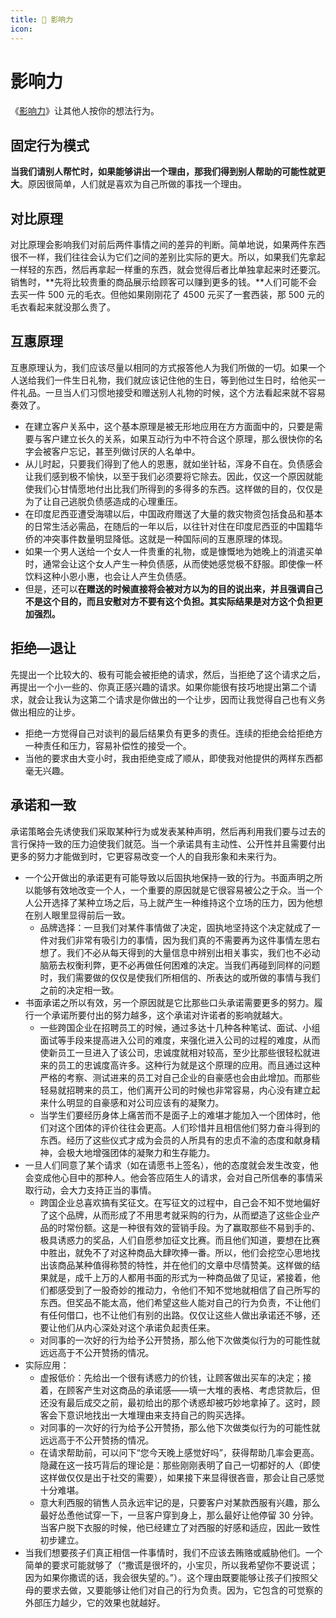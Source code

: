 ```yaml
---
title: 📗 影响力
icon: 
---
```


# 影响力

《[影响力](https://book.douban.com/subject/1786387/)》让其他人按你的想法行为。

## 固定行为模式

**当我们请别人帮忙时，如果能够讲出一个理由，那我们得到别人帮助的可能性就更大**。原因很简单，人们就是喜欢为自己所做的事找一个理由。

## 对比原理

对比原理会影响我们对前后两件事情之间的差异的判断。简单地说，如果两件东西很不一样，我们往往会认为它们之间的差别比实际的更大。所以，如果我们先拿起一样轻的东西，然后再拿起一样重的东西，就会觉得后者比单独拿起来时还要沉。销售时，**先将比较贵重的商品展示给顾客可以赚到更多的钱。**人们可能不会去买一件 500 元的毛衣。但他如果刚刚花了 4500 元买了一套西装，那 500 元的毛衣看起来就没那么贵了。

## 互惠原理

互惠原理认为，我们应该尽量以相同的方式报答他人为我们所做的一切。如果一个人送给我们一件生日礼物，我们就应该记住他的生日，等到他过生日时，给他买一件礼品。一旦当人们习惯地接受和赠送别人礼物的时候，这个方法看起来就不容易奏效了。

- 在建立客户关系中，这个基本原理是被无形地应用在方方面面中的，只要是需要与客户建立长久的关系，如果互动行为中不符合这个原理，那么很快你的名字会被客户忘记，甚至列做讨厌的人名单中。
- 从儿时起，只要我们得到了他人的恩惠，就如坐针毡，浑身不自在。负债感会让我们感到极不愉快，以至于我们必须要将它除去。因此，仅这一个原因就能使我们心甘情愿地付出比我们所得到的多得多的东西。这样做的目的，仅仅是为了让自己逃脱负债感造成的心理重压。
- 在印度尼西亚遭受海啸以后，中国政府赠送了大量的救灾物资包括食品和基本的日常生活必需品，在随后的一年以后，以往针对住在印度尼西亚的中国籍华侨的冲突事件数量明显降低。这就是一种国际间的互惠原理的体现。
- 如果一个男人送给一个女人一件贵重的礼物，或是慷慨地为她晚上的消遣买单时，通常会让这个女人产生一种负债感，从而使她感觉极不舒服。即使像一杯饮料这种小恩小惠，也会让人产生负债感。
- 但是，还可以**在赠送的时候直接将会被对方以为的目的说出来，并且强调自己不是这个目的，而且安慰对方不要有这个负担。其实际结果是对方这个负担更加强烈。**

## 拒绝—退让

先提出一个比较大的、极有可能会被拒绝的请求，然后，当拒绝了这个请求之后，再提出一个小一些的、你真正感兴趣的请求。如果你能很有技巧地提出第二个请求，就会让我认为这第二个请求是你做出的一个让步，因而让我觉得自己也有义务做出相应的让步。

- 拒绝一方觉得自己对谈判的最后结果负有更多的责任。连续的拒绝会给拒绝方一种责任和压力，容易补偿性的接受一个。
- 当他的要求由大变小时，我由拒绝变成了顺从，即使我对他提供的两样东西都毫无兴趣。

## 承诺和一致

承诺策略会先诱使我们采取某种行为或发表某种声明，然后再利用我们要与过去的言行保持一致的压力迫使我们就范。当一个承诺具有主动性、公开性并且需要付出更多的努力才能做到时，它更容易改变一个人的自我形象和未来行为。

- 一个公开做出的承诺更有可能导致以后固执地保持一致的行为。书面声明之所以能够有效地改变一个人，一个重要的原因就是它很容易被公之于众。当一个人公开选择了某种立场之后，马上就产生一种维持这个立场的压力，因为他想在别人眼里显得前后一致。
  - 品牌选择：一旦我们对某件事情做了决定，固执地坚持这个决定就成了一件对我们非常有吸引力的事情，因为我们真的不需要再为这件事情左思右想了。我们不必从每天得到的大量信息中辨别出相关事实，我们也不必动脑筋去权衡利弊，更不必再做任何困难的决定。当我们再碰到同样的问题时，我们需要做的仅仅是使我们所相信的、所表达的或所做的事情与我们之前的决定相一致。
- 书面承诺之所以有效，另一个原因就是它比那些口头承诺需要更多的努力。履行一个承诺所要付出的努力越多，这个承诺对许诺者的影响就越大。
  - 一些跨国企业在招聘员工的时候，通过多达十几种各种笔试、面试、小组面试等手段来提高进入公司的难度，来强化进入公司的过程的难度，从而使新员工一旦进入了该公司，忠诚度就相对较高，至少比那些很轻松就进来的员工的忠诚度高许多。这种行为就是这个原理的应用。而且通过这种严格的考察、测试进来的员工对自己企业的自豪感也会由此增加。而那些轻易就招聘来的员工，他们离开公司的时候也非常容易，内心没有建立起来什么明显的自豪感和对公司应该有的凝聚力。
  - 当学生们要经历身体上痛苦而不是面子上的难堪才能加入一个团体时，他们对这个团体的评价往往会更高。人们珍惜并且相信他们努力奋斗得到的东西。经历了这些仪式才成为会员的人所具有的忠贞不渝的态度和献身精神，会极大地增强团体的凝聚力和生存能力。
- 一旦人们同意了某个请求（如在请愿书上签名），他的态度就会发生改变，他会变成他心目中的那种人。他会答应陌生人的请求，会对自己所信奉的事情采取行动，会大力支持正当的事情。
  - 跨国企业总喜欢搞有奖征文。在写征文的过程中，自己会不知不觉地偏好了这个品牌，从而形成了不用思考就采购的行为，从而塑造了这些企业产品的时常份额。这是一种很有效的营销手段。为了赢取那些不易到手的、极具诱惑力的奖品，人们自愿参加征文比赛。而且他们知道，要想在比赛中胜出，就免不了对这种商品大肆吹捧一番。所以，他们会挖空心思地找出该商品某种值得称赞的特性，并在他们的文章中尽情赞美。这样做的结果就是，成千上万的人都用书面的形式为一种商品做了见证，紧接着，他们都感受到了一股奇妙的推动力，令他们不知不觉地就相信了自己所写的东西。但奖品不能太高，他们希望这些人能对自己的行为负责，不让他们有任何借口，也不让他们有别的出路。仅仅让这些人做出承诺还不够，还要让他们从内心深处对这个承诺负起责任来。
  - 对同事的一次好的行为给予公开赞扬，那么他下次做类似行为的可能性就远远高于不公开赞扬的情况。
- 实际应用：
  - 虚报低价：先给出一个很有诱惑力的价钱，让顾客做出买车的决定；接着，在顾客产生对这商品的承诺感——填一大堆的表格、考虑贷款后，但还没有最后成交之前，最初给出的那个诱惑却被巧妙地拿掉了。这时，顾客会下意识地找出一大堆理由来支持自己的购买选择。
  - 对同事的一次好的行为给予公开赞扬，那么他下次做类似行为的可能性就远远高于不公开赞扬的情况。
  - 在请求帮助前，可以问下“您今天晚上感觉好吗”，获得帮助几率会更高。隐藏在这一技巧背后的理论是：那些刚刚表明了自己一切都好的人（即使这样做仅仅是出于社交的需要），如果接下来显得很吝啬，那会让自己感觉十分难堪。
  - 意大利西服的销售人员永远牢记的是，只要客户对某款西服有兴趣，那么最好怂恿他试穿一下，一旦客户穿到身上，那么最好让他停留 30 分钟。当客户脱下衣服的时候，他已经建立了对西服的好感和适应，因此一致性初步建立。
- 当我们想要孩子们真正相信一件事情时，我们不应该去贿赂或威胁他们。一个简单的要求可能就够了（“撒谎是很坏的，小宝贝，所以我希望你不要说谎；因为如果你撒谎的话，我会很失望的。”）。这个理由既要能够让孩子们按照父母的要求去做，又要能够让他们对自己的行为负责。因为，它包含的可觉察的外部压力越少，它的效果也就越好。
